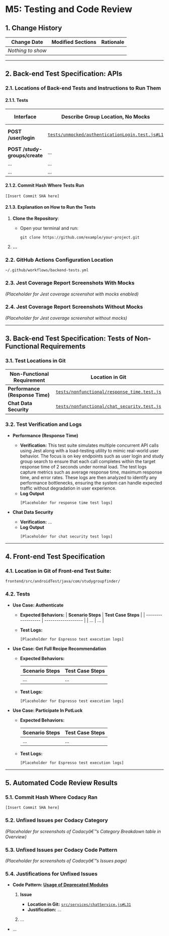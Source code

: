 # M5: Testing and Code Review

## 1. Change History

| **Change Date**   | **Modified Sections** | **Rationale** |
| ----------------- | --------------------- | ------------- |
| _Nothing to show_ |

---

## 2. Back-end Test Specification: APIs

### 2.1. Locations of Back-end Tests and Instructions to Run Them

#### 2.1.1. Tests

| **Interface**                 | **Describe Group Location, No Mocks**                | **Describe Group Location, With Mocks**            | **Mocked Components**              |
| ----------------------------- | ---------------------------------------------------- | -------------------------------------------------- | ---------------------------------- |
| **POST /user/login**          | [`tests/unmocked/authenticationLogin.test.js#L1`](#) | [`tests/mocked/authenticationLogin.test.js#L1`](#) | Google Authentication API, User DB |
| **POST /study-groups/create** | ...                                                  | ...                                                | Study Group DB                     |
| ...                           | ...                                                  | ...                                                | ...                                |
| ...                           | ...                                                  | ...                                                | ...                                |

#### 2.1.2. Commit Hash Where Tests Run

`[Insert Commit SHA here]`

#### 2.1.3. Explanation on How to Run the Tests

1. **Clone the Repository**:

   - Open your terminal and run:
     ```
     git clone https://github.com/example/your-project.git
     ```

2. **...**

### 2.2. GitHub Actions Configuration Location

`~/.github/workflows/backend-tests.yml`

### 2.3. Jest Coverage Report Screenshots With Mocks

_(Placeholder for Jest coverage screenshot with mocks enabled)_

### 2.4. Jest Coverage Report Screenshots Without Mocks

_(Placeholder for Jest coverage screenshot without mocks)_

---

## 3. Back-end Test Specification: Tests of Non-Functional Requirements

### 3.1. Test Locations in Git

| **Non-Functional Requirement**  | **Location in Git**                              |
| ------------------------------- | ------------------------------------------------ |
| **Performance (Response Time)** | [`tests/nonfunctional/response_time.test.js`](#) |
| **Chat Data Security**          | [`tests/nonfunctional/chat_security.test.js`](#) |

### 3.2. Test Verification and Logs

- **Performance (Response Time)**

  - **Verification:** This test suite simulates multiple concurrent API calls using Jest along with a load-testing utility to mimic real-world user behavior. The focus is on key endpoints such as user login and study group search to ensure that each call completes within the target response time of 2 seconds under normal load. The test logs capture metrics such as average response time, maximum response time, and error rates. These logs are then analyzed to identify any performance bottlenecks, ensuring the system can handle expected traffic without degradation in user experience.
  - **Log Output**
    ```
    [Placeholder for response time test logs]
    ```

- **Chat Data Security**
  - **Verification:** ...
  - **Log Output**
    ```
    [Placeholder for chat security test logs]
    ```

---

## 4. Front-end Test Specification

### 4.1. Location in Git of Front-end Test Suite:

`frontend/src/androidTest/java/com/studygroupfinder/`

### 4.2. Tests

- **Use Case: Authenticate**

  - **Expected Behaviors:**
    | **Scenario Steps** | **Test Case Steps** |
    | ------------------ | ------------------- |
    | ...                | ...                 |

  - **Test Logs:**
    ```
    [Placeholder for Espresso test execution logs]
    ```

- **Use Case: Get Full Recipe Recommendation**

  - **Expected Behaviors:**

    | **Scenario Steps** | **Test Case Steps** |
    | ------------------ | ------------------- |
    | ...                | ...                 |

  - **Test Logs:**
    ```
    [Placeholder for Espresso test execution logs]
    ```

- **Use Case: Participate In PotLuck**

  - **Expected Behaviors:**

    | **Scenario Steps** | **Test Case Steps** |
    | ------------------ | ------------------- |
    | ...                | ...                 |

  - **Test Logs:**
    ```
    [Placeholder for Espresso test execution logs]
    ```

---

## 5. Automated Code Review Results

### 5.1. Commit Hash Where Codacy Ran

`[Insert Commit SHA here]`

### 5.2. Unfixed Issues per Codacy Category

_(Placeholder for screenshots of Codacyâ€™s Category Breakdown table in Overview)_

### 5.3. Unfixed Issues per Codacy Code Pattern

_(Placeholder for screenshots of Codacyâ€™s Issues page)_

### 5.4. Justifications for Unfixed Issues

- **Code Pattern: [Usage of Deprecated Modules](#)**

  1. **Issue**

     - **Location in Git:** [`src/services/chatService.js#L31`](#)
     - **Justification:** ...

  2. ...

- ...
